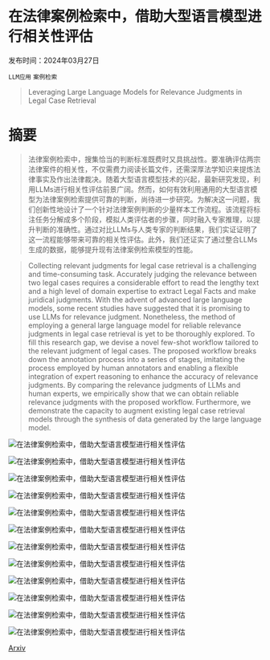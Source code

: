 # 在法律案例检索中，借助大型语言模型进行相关性评估

发布时间：2024年03月27日

`LLM应用` `案例检索`

> Leveraging Large Language Models for Relevance Judgments in Legal Case Retrieval

# 摘要

> 法律案例检索中，搜集恰当的判断标准既费时又具挑战性。要准确评估两宗法律案件的相关性，不仅需费力阅读长篇文件，还需深厚法学知识来提炼法律事实及作出法律裁决。随着大型语言模型技术的兴起，最新研究发现，利用LLMs进行相关性评估前景广阔。然而，如何有效利用通用的大型语言模型为法律案例检索提供可靠的判断，尚待进一步研究。为解决这一问题，我们创新性地设计了一个针对法律案例判断的少量样本工作流程。该流程将标注任务分解成多个阶段，模拟人类评估者的步骤，同时融入专家推理，以提升判断的准确性。通过对比LLMs与人类专家的判断结果，我们实证证明了这一流程能够带来可靠的相关性评估。此外，我们还证实了通过整合LLMs生成的数据，能够提升现有法律案例检索模型的性能。

> Collecting relevant judgments for legal case retrieval is a challenging and time-consuming task. Accurately judging the relevance between two legal cases requires a considerable effort to read the lengthy text and a high level of domain expertise to extract Legal Facts and make juridical judgments. With the advent of advanced large language models, some recent studies have suggested that it is promising to use LLMs for relevance judgment. Nonetheless, the method of employing a general large language model for reliable relevance judgments in legal case retrieval is yet to be thoroughly explored. To fill this research gap, we devise a novel few-shot workflow tailored to the relevant judgment of legal cases. The proposed workflow breaks down the annotation process into a series of stages, imitating the process employed by human annotators and enabling a flexible integration of expert reasoning to enhance the accuracy of relevance judgments. By comparing the relevance judgments of LLMs and human experts, we empirically show that we can obtain reliable relevance judgments with the proposed workflow. Furthermore, we demonstrate the capacity to augment existing legal case retrieval models through the synthesis of data generated by the large language model.

![在法律案例检索中，借助大型语言模型进行相关性评估](../../../paper_images/2403.18405/x1.png)

![在法律案例检索中，借助大型语言模型进行相关性评估](../../../paper_images/2403.18405/x2.png)

![在法律案例检索中，借助大型语言模型进行相关性评估](../../../paper_images/2403.18405/x3.png)

![在法律案例检索中，借助大型语言模型进行相关性评估](../../../paper_images/2403.18405/x4.png)

![在法律案例检索中，借助大型语言模型进行相关性评估](../../../paper_images/2403.18405/x5.png)

![在法律案例检索中，借助大型语言模型进行相关性评估](../../../paper_images/2403.18405/x6.png)

![在法律案例检索中，借助大型语言模型进行相关性评估](../../../paper_images/2403.18405/x7.png)

![在法律案例检索中，借助大型语言模型进行相关性评估](../../../paper_images/2403.18405/x8.png)

![在法律案例检索中，借助大型语言模型进行相关性评估](../../../paper_images/2403.18405/x9.png)

![在法律案例检索中，借助大型语言模型进行相关性评估](../../../paper_images/2403.18405/x10.png)

![在法律案例检索中，借助大型语言模型进行相关性评估](../../../paper_images/2403.18405/x11.png)

![在法律案例检索中，借助大型语言模型进行相关性评估](../../../paper_images/2403.18405/x12.png)

[Arxiv](https://arxiv.org/abs/2403.18405)